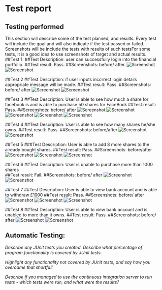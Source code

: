 # Test report  

## Testing performed

This section will describe some of the test planned, and results.
Every test will include the goal and will also indicate if the test passed or failed.
Screenshots will be include the tests with results of such testsFor some tests, it is a good idea to use screenshots of target and actual results.
##Test 1.
##Test Description: user can successfully login into the financial portfolio.
##Test result: Pass.
##Screenshots: before/ after.
![Screenshot](/README-Images/test1.JPG)
![Screenshot](/README-Images/test1b.JPG)

##Test 2 
##Test Description: if user inputs incorrect login details appropriate message will be made.
##Test result: Pass.
##Screenshots: before/ after
![Screenshot](/README-Images/test2.JPG)
![Screenshot](/README-Images/test2b.JPG)

##Test 3 
##Test Description: User is able to see how much a share for facebook is and is able to purchase 50 shares for FaceBook
##Test result: Pass.
##Screenshots: before/ after
![Screenshot](/README-Images/test3.JPG)
![Screenshot](/README-Images/test3b.JPG)
![Screenshot](/README-Images/test3c.JPG)
![Screenshot](/README-Images/test3d.JPG)
![Screenshot](/README-Images/test3e.JPG)

##Test 4
##Test Description: User is able to see how many shares he/she owns.
##Test result: Pass.
##Screenshots: before/after
![Screenshot](/README-Images/test4.JPG)
![Screenshot](/README-Images/test4b.JPG)

##Test 5
###Test Description: User is able to add  8 more shares to the already bought shares.
##Test result: Pass.
##Screenshots: before/after
![Screenshot](/README-Images/test5.JPG)
![Screenshot](/README-Images/test5b.JPG)
![Screenshot](/README-Images/test5c.JPG)

##Test 6 
##Test Description: User is unable to purchase more than 1000 shares  
##Test result: Fail.
##Screenshots: before/ after
![Screenshot](/README-Images/test6.JPG)
![Screenshot](/README-Images/test6b.JPG)

##Test 7 
##Test Description: User is able to view bank account and is able to withdraw £1000
##Test result: Pass.
##Screenshots: before/ after
![Screenshot](/README-Images/test7.JPG)
![Screenshot](/README-Images/test7b.JPG)
![Screenshot](/README-Images/test7c.JPG)

##Test 8 
##Test Description: User is able to view bank account and is unabled to more than it owns.
##Test result: Pass.
##Screenshots: before/ after
![Screenshot](/README-Images/test8.JPG)
![Screenshot](/README-Images/test8b.JPG)











## Automatic Testing:
*Describe any JUnit tests you created. Describe what percentage of program functionality is covered by JUnit tests.*

*Highlight any functionality not covered by JUnit tests, and say how you overcame that shortfall.*

*Describe if you managed to use the continuous integration server to run tests - which tests were run, and what were the results?* 